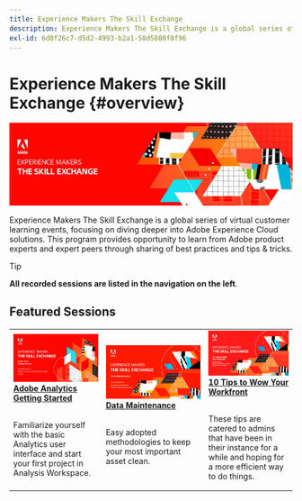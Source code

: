 ```yaml
---
title: Experience Makers The Skill Exchange
description: Experience Makers The Skill Exchange is a global series of virtual customer learning events, focusing on diving deeper into Adobe Experience Cloud solutions.
exl-id: 6d0f26c7-d5d2-4993-b2a1-58d5880f8f96
---
```

# Experience Makers The Skill Exchange {#overview}

<img alt="Experience Makers The Skill Exchange" src="./assets/skill-exchange.png" />

Experience Makers The Skill Exchange is a global series of virtual customer learning events, focusing on diving deeper into Adobe Experience Cloud solutions. This program provides opportunity to learn from Adobe product experts and expert peers through sharing of best practices and tips & tricks.

>[!TIP]
>
>**All recorded sessions are listed in the navigation on the left**.

<div id="recs-overview-body-1"></div>
<div id="recs-overview-body-2"></div>
<div id="recs-overview-body-3"></div>
<div id="recs-overview-body-4"></div>
<div id="recs-overview-body-5"></div>
<div id="recs-overview-body-6"></div>

<div id="past-events">


</div>

## Featured Sessions

<table>
  <tr>
   <td>
      <a href="analytics/jun2021/getting-started.md">
      <img alt="Analytics Getting Started" src="./assets/analytics-getting-started.png"/>
      </a>
      <div>
         <a href="analytics/jun2021/getting-started.md"><strong>Adobe Analytics Getting Started</strong></a>
<!---         <br/><em>foo</em> -->
      </div>
      <p>
        <br/>
         Familiarize yourself with the basic Analytics user interface and start your first project in Analysis Workspace.
      </p>
    </td>
   <td>
      <a href="marketo/feb2022/data-maintenance.md">
      <img alt="Data Maintenance" src="./assets/data-maintenance.png"/>
      </a>
      <div>
         <a href="marketo/feb2022/data-maintenance.md"><strong>Data Maintenance</strong></a>
<!---         <br/><em>foo</em> -->
      </div>
      <p>
        <br/>
         Easy adopted methodologies to keep your most important asset clean.
      </p>
    </td>
   <td>
      <a href="workfront/apr2022/ten-tips.md">
      <img alt="10 Tips to Wow Your Workfront" src="./assets/workfront-10-tips.png"/>
      </a>
      <div>
         <a href="workfront/apr2022/ten-tips.md"><strong>10 Tips to Wow Your Workfront</strong></a>
<!---         <br/><em>foo</em> -->
      </div>
      <p>
        <br/>
         These tips are catered to admins that have been in their instance for a while and hoping for a more efficient way to do things.
      </p>
    </td>
  </tr>
</table>
